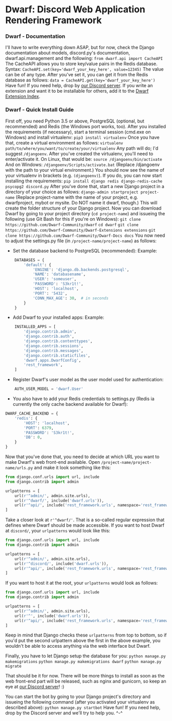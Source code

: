 # Dwarf: Discord Web Application Rendering Framework

### Dwarf - Documentation

I'll have to write everything down ASAP, but for now, check the Django documentation about models, discord.py's documentation, dwarf.api.management and the following:
`from dwarf.api import CacheAPI`
The CacheAPI allows you to store key/value pairs in the Redis database. Syntax:
`CacheAPI.set(key='dwarf_your_key_here', value=12345)`
The value can be of any type. After you've set it, you can get it from the Redis database as follows:
`data = CacheAPI.get(key='dwarf_your_key_here')`
Have fun! If you need help, drop by [our Discord server](https://discord.gg/rAHwvyE). If you write an extension and want it to be installable for others, add it to the [Dwarf Extension Index](https://github.com/Dwarf-Community/Dwarf-Extensions).

### Dwarf - Quick Install Guide

First off, you need Python 3.5 or above, PostgreSQL (optional, but recommended) and Redis (the Windows port works, too). After you installed the requirements (if necessary), start a terminal session (cmd.exe on Windows) and install virtualenv:
`pip3 install virtualenv`
Once you have that, create a virtual environment as follows:
`virtualenv path/to/where/you/want/to/create/your/virtualenv`
Any path will do; I'd suggest `/djangoenv`. After you've created the virtualenv, you'll need to enter/activate it. On Linux, that would be:
`source /djangoenv/bin/activate`
And on Windows:
`/djangoenv/Scripts/activate.bat`
(Replace /djangoenv with the path to your virtual environment.) You should now see the name of your virtualenv in brackets (e.g. `(djangoenv)`). If you do, you can now start installing the requirements:
`pip install django redis django-redis-cache psycopg2 discord.py`
After you've done that, start a new Django project in a directory of your choice as follows:
`django-admin startproject project-name`
(Replace project-name with the name of your project, e.g. dwarfproject, mybot or mysite. Do NOT name it dwarf, though.) This will create the folder structure of your Django project. Now you can download Dwarf by going to your project directory (`cd project-name`) and issueing the following (use Git Bash for this if you're on Windows):
`git clone https://github.com/Dwarf-Community/dwarf`
`cd dwarf`
`git clone https://github.com/Dwarf-Community/Dwarf-Extensions extensions`
`git clone https://github.com/Dwarf-Community/Dwarf-Docs docs`
You now need to adjust the settings.py file (in `/project-name/project-name`) as follows:
- Set the database backend to PostgreSQL (recommended):
    Example:
```python
    DATABASES = {
        'default': {
            'ENGINE': 'django.db.backends.postgresql',
            'NAME': 'databasename',
            'USER': 'someuser',
            'PASSWORD': 'S3kr1t!',
            'HOST': 'localhost',
            'PORT': '5432',
            'CONN_MAX_AGE': 30,  # in seconds
        }
    }
```
- Add Dwarf to your installed apps:
    Example:
```python
    INSTALLED_APPS = [
        'django.contrib.admin',
        'django.contrib.auth',
        'django.contrib.contenttypes',
        'django.contrib.sessions',
        'django.contrib.messages',
        'django.contrib.staticfiles',
        'dwarf.apps.DwarfConfig',
        'rest_framework',
    ]
```
- Register Dwarf's user model as the user model used for authentication:
```python
    AUTH_USER_MODEL = 'dwarf.User'
```
- You also have to add your Redis credentials to settings.py (Redis ia currently the only cache backend available for Dwarf):
```python
DWARF_CACHE_BACKEND = {
    'redis': {
        'HOST': 'localhost',
        'PORT': 6379,
        'PASSWORD': 'S3kr1t!',
        'DB': 0,
    }
}
```
Now that you've done that, you need to decide at which URL you want to make Dwarf's web front-end available. Open `/project-name/project-name/urls.py` and make it look something like this:
```python
from django.conf.urls import url, include
from django.contrib import admin

urlpatterns = [
    url(r'^admin/', admin.site.urls),
    url(r'^dwarf/', include('dwarf.urls')),
    url(r'^api/', include('rest_framework.urls', namespace='rest_framework')),
]
```
Take a closer look at `r'^dwarf/'`. That is a so-called regular expression that defines where Dwarf should be made accessible. If you want to host Dwarf at `discord/`, your `urlpatterns` would look like this:
```python
from django.conf.urls import url, include
from django.contrib import admin

urlpatterns = [
    url(r'^admin/', admin.site.urls),
    url(r'^discord/', include('dwarf.urls')),
    url(r'^api/', include('rest_framework.urls', namespace='rest_framework')),
]
```
If you want to host it at the root, your `urlpatterns` would look as follows:
```python
from django.conf.urls import url, include
from django.contrib import admin

urlpatterns = [
    url(r'^admin/', admin.site.urls),
    url(r'^', include('dwarf.urls')),
    url(r'^api/', include('rest_framework.urls', namespace='rest_framework')),
]
```
Keep in mind that Django checks these `urlpatterns` from top to bottom, so if you'd put the second urlpattern above the first in the above example, you wouldn't be able to access anything via the web interface but Dwarf.

Finally, you have to let Django setup the database for you:
`python manage.py makemigrations`
`python manage.py makemigrations dwarf`
`python manage.py migrate`

That should be it for now. There will be more things to install as soon as the web front-end part will be released, such as nginx and gunicorn, so keep an eye at [our Discord server](https://discord.gg/rAHwvyE)! :)

You can start the bot by going to your Django project's directory and issueing the following command (after you activated your virtualenv as described above):
`python manage.py startbot`
Have fun! If you need help, drop by the Discord server and we'll try to help you. ^-^
